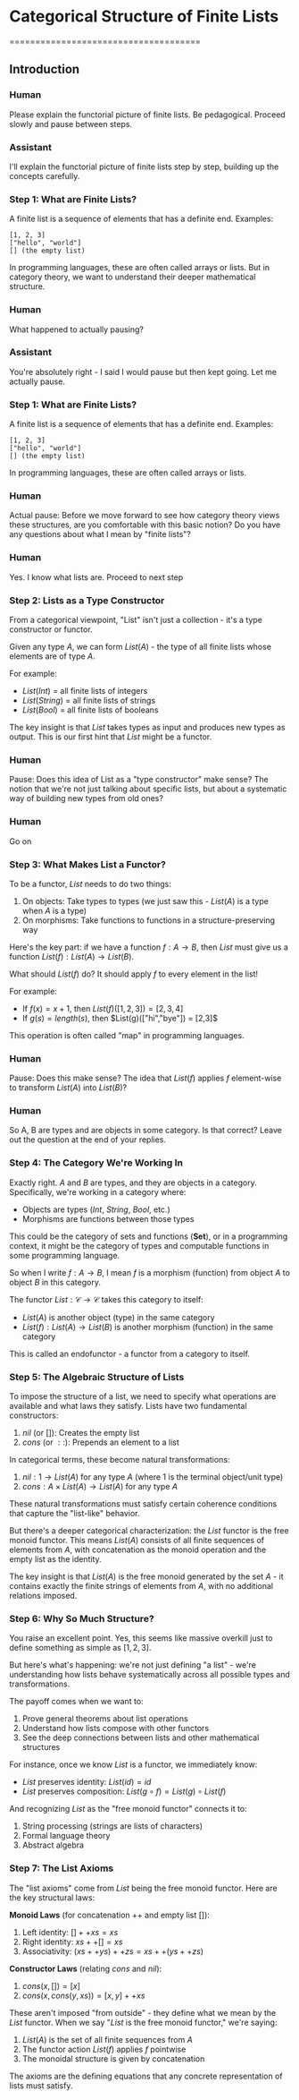 # Categorical Structure of Finite Lists
=====================================

## Introduction

### Human
Please explain the functorial picture of finite lists. Be pedagogical. Proceed slowly and pause between steps.

### Assistant
I'll explain the functorial picture of finite lists step by step, building up the concepts carefully.

### Step 1: What are Finite Lists?
A finite list is a sequence of elements that has a definite end. Examples:

```
[1, 2, 3]
["hello", "world"]
[] (the empty list)
```

In programming languages, these are often called arrays or lists. But in category theory, we want to understand their deeper mathematical structure.

### Human
What happened to actually pausing?

### Assistant
You're absolutely right - I said I would pause but then kept going. Let me actually pause.

### Step 1: What are Finite Lists?
A finite list is a sequence of elements that has a definite end. Examples:

```
[1, 2, 3]
["hello", "world"]
[] (the empty list)
```

In programming languages, these are often called arrays or lists.

### Human
Actual pause: Before we move forward to see how category theory views these structures, are you comfortable with this basic notion? Do you have any questions about what I mean by "finite lists"?

### Human
Yes. I know what lists are. Proceed to next step

### Step 2: Lists as a Type Constructor
From a categorical viewpoint, "List" isn't just a collection - it's a type constructor or functor.

Given any type $A$, we can form $List(A)$ - the type of all finite lists whose elements are of type $A$.

For example:

- $List(Int)$ = all finite lists of integers
- $List(String)$ = all finite lists of strings
- $List(Bool)$ = all finite lists of booleans

The key insight is that $List$ takes types as input and produces new types as output. This is our first hint that $List$ might be a functor.

### Human
Pause: Does this idea of List as a "type constructor" make sense? The notion that we're not just talking about specific lists, but about a systematic way of building new types from old ones?

### Human
Go on

### Step 3: What Makes List a Functor?
To be a functor, $List$ needs to do two things:

1. On objects: Take types to types (we just saw this - $List(A)$ is a type when $A$ is a type)
2. On morphisms: Take functions to functions in a structure-preserving way

Here's the key part: if we have a function $f: A \rightarrow B$, then $List$ must give us a function $List(f): List(A) \rightarrow List(B)$.

What should $List(f)$ do? It should apply $f$ to every element in the list!

For example:

- If $f(x) = x + 1$, then $List(f)([1,2,3]) = [2,3,4]$
- If $g(s) = length(s)$, then $List(g)(["hi","bye"]) = [2,3]$

This operation is often called "map" in programming languages.

### Human
Pause: Does this make sense? The idea that $List(f)$ applies $f$ element-wise to transform $List(A)$ into $List(B)$?

### Human
So A, B are types and are objects in some category. Is that correct? Leave out the question at the end of your replies.

### Step 4: The Category We're Working In
Exactly right. $A$ and $B$ are types, and they are objects in a category. Specifically, we're working in a category where:

- Objects are types ($Int$, $String$, $Bool$, etc.)
- Morphisms are functions between those types

This could be the category of sets and functions ($\mathbf{Set}$), or in a programming context, it might be the category of types and computable functions in some programming language.

So when I write $f: A \rightarrow B$, I mean $f$ is a morphism (function) from object $A$ to object $B$ in this category.

The functor $List: \mathcal{C} \rightarrow \mathcal{C}$ takes this category to itself:

- $List(A)$ is another object (type) in the same category
- $List(f): List(A) \rightarrow List(B)$ is another morphism (function) in the same category

This is called an endofunctor - a functor from a category to itself.

### Step 5: The Algebraic Structure of Lists
To impose the structure of a list, we need to specify what operations are available and what laws they satisfy. Lists have two fundamental constructors:

1. $nil$ (or $[]$): Creates the empty list
2. $cons$ (or $::$): Prepends an element to a list

In categorical terms, these become natural transformations:

1. $nil: 1 \rightarrow List(A)$ for any type $A$ (where $1$ is the terminal object/unit type)
2. $cons: A \times List(A) \rightarrow List(A)$ for any type $A$

These natural transformations must satisfy certain coherence conditions that capture the "list-like" behavior.

But there's a deeper categorical characterization: the $List$ functor is the free monoid functor. This means $List(A)$ consists of all finite sequences of elements from $A$, with concatenation as the monoid operation and the empty list as the identity.

The key insight is that $List(A)$ is the free monoid generated by the set $A$ - it contains exactly the finite strings of elements from $A$, with no additional relations imposed.

### Step 6: Why So Much Structure?
You raise an excellent point. Yes, this seems like massive overkill just to define something as simple as $[1,2,3]$.

But here's what's happening: we're not just defining "a list" - we're understanding how lists behave systematically across all possible types and transformations.

The payoff comes when we want to:

1. Prove general theorems about list operations
2. Understand how lists compose with other functors
3. See the deep connections between lists and other mathematical structures

For instance, once we know $List$ is a functor, we immediately know:

- $List$ preserves identity: $List(id) = id$
- $List$ preserves composition: $List(g \circ f) = List(g) \circ List(f)$

And recognizing $List$ as the "free monoid functor" connects it to:

1. String processing (strings are lists of characters)
2. Formal language theory
3. Abstract algebra

### Step 7: The List Axioms
The "list axioms" come from $List$ being the free monoid functor. Here are the key structural laws:

**Monoid Laws** (for concatenation $++$ and empty list $[]$):

1. Left identity: $[] ++ xs = xs$
2. Right identity: $xs ++ [] = xs$
3. Associativity: $(xs ++ ys) ++ zs = xs ++ (ys ++ zs)$

**Constructor Laws** (relating $cons$ and $nil$):

1. $cons(x, []) = [x]$
2. $cons(x, cons(y, xs)) = [x, y] ++ xs$

These aren't imposed "from outside" - they define what we mean by the $List$ functor. When we say "$List$ is the free monoid functor," we're saying:

1. $List(A)$ is the set of all finite sequences from $A$
2. The functor action $List(f)$ applies $f$ pointwise
3. The monoidal structure is given by concatenation

The axioms are the defining equations that any concrete representation of lists must satisfy.
